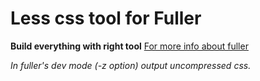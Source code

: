 # Less css tool for Fuller #
**Build everything with right tool**
[For more info about fuller](https://github.com/fullerjs/fuller)

*In fuller's dev mode (-z option) output uncompressed css.*
